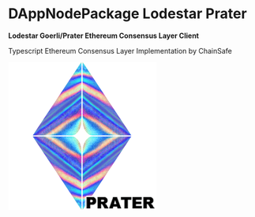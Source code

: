 # DAppNodePackage Lodestar Prater

**Lodestar Goerli/Prater Ethereum Consensus Layer Client**

Typescript Ethereum Consensus Layer Implementation by ChainSafe

![avatar](lodestar-avatar.png)
